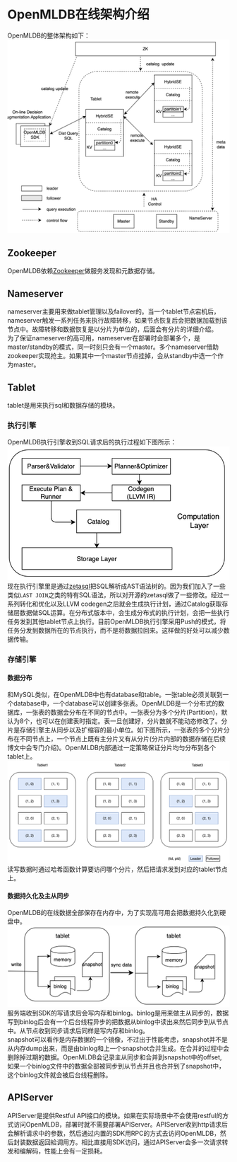 # OpenMLDB在线架构介绍

OpenMLDB的整体架构如下：
![img](images/architecture.png)


## Zookeeper
OpenMLDB依赖[Zookeeper](https://zookeeper.apache.org/)做服务发现和元数据存储。

## Nameserver
nameserver主要用来做tablet管理以及failover的。当一个tablet节点宕机后，nameserver触发一系列任务来执行故障转移，如果节点恢复后会把数据加载到该节点中。故障转移和数据恢复是以分片为单位的，后面会有分片的详细介绍。  
为了保证nameserver的高可用，nameserver在部署时会部署多个，是master/standby的模式，同一时刻只会有一个master。多个nameserver借助zookeeper实现抢主。如果其中一个master节点挂掉，会从standby中选一个作为master。

## Tablet
tablet是用来执行sql和数据存储的模块。
### 执行引擎
OpenMLDB执行引擎收到SQL请求后的执行过程如下图所示：
![img](images/execute_engine.png)
现在执行引擎里是通过[zetasql](https://github.com/4paradigm/zetasql)把SQL解析成AST语法树的。因为我们加入了一些类似`LAST JOIN`之类的特有SQL语法，所以对开源的zetasql做了一些修改。经过一系列转化和优化以及LLVM codegen之后就会生成执行计划，通过Catalog获取存储层数据做SQL运算。在分布式版本中，会生成分布式的执行计划，会把一些执行任务发到其他tablet节点上执行。目前OpenMLDB执行引擎采用Push的模式，将任务分发到数据所在的节点执行，而不是将数据拉回来。这样做的好处可以减少数据传输。

### 存储引擎
#### 数据分布
和MySQL类似，在OpenMLDB中也有database和table。一张table必须关联到一个database中，一个database可以创建多张表。OpenMLDB是一个分布式的数据库，一张表的数据会分布在不同的节点中。一张表分为多个分片(Partition)，默认为8个，也可以在创建表时指定。表一旦创建好，分片数就不能动态修改了。分片是存储引擎主从同步以及扩缩容的最小单位。如下图所示，一张表的多个分片分布在不同节点上，一个节点上既有主分片又有从分片(分片内部的数据存储在后续博文中会专门介绍)。OpenMLDB内部通过一定策略保证分片均匀分布到各个tablet上。
![img](images/table_partition.png)
读写数据时通过哈希函数计算要访问哪个分片，然后把请求发到对应的tablet节点上。

#### 数据持久化及主从同步
OpenMLDB的在线数据全部保存在内存中，为了实现高可用会把数据持久化到硬盘中。
![img](images/binlog_snapshot.png)
服务端收到SDK的写请求后会写内存和binlog。binlog是用来做主从同步的，数据写到binlog后会有一个后台线程异步的把数据从binlog中读出来然后同步到从节点中。从节点收到同步请求后同样是写内存和binlog。  
snapshot可以看作是内存数据的一个镜像，不过出于性能考虑，snapshot并不是从内存dump出来，而是由binlog和上一个snapshot合并生成。在合并的过程中会删除掉过期的数据。OpenMLDB会记录主从同步和合并到snapshot中的offset, 如果一个binlog文件中的数据全部被同步到从节点并且也合并到了snapshot中，这个binlog文件就会被后台线程删除。
## APIServer
APIServer是提供Restful API接口的模块。如果在实际场景中不会使用restful的方式访问OpenMLDB，部署时就不需要部署APIServer。APIServer收到http请求后会解析请求中的参数，然后通过内置的SDK用RPC的方式去访问OpenMLDB，然后封装数据返回給调用方。相比直接用SDK访问，通过APIServer会多一次请求转发和编解码，性能上会有一定损耗。
